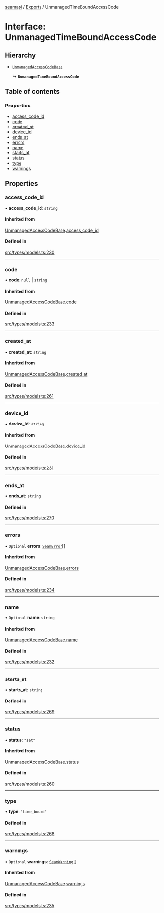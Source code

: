 [seamapi](../README.md) / [Exports](../modules.md) / UnmanagedTimeBoundAccessCode

# Interface: UnmanagedTimeBoundAccessCode

## Hierarchy

- [`UnmanagedAccessCodeBase`](UnmanagedAccessCodeBase.md)

  ↳ **`UnmanagedTimeBoundAccessCode`**

## Table of contents

### Properties

- [access\_code\_id](UnmanagedTimeBoundAccessCode.md#access_code_id)
- [code](UnmanagedTimeBoundAccessCode.md#code)
- [created\_at](UnmanagedTimeBoundAccessCode.md#created_at)
- [device\_id](UnmanagedTimeBoundAccessCode.md#device_id)
- [ends\_at](UnmanagedTimeBoundAccessCode.md#ends_at)
- [errors](UnmanagedTimeBoundAccessCode.md#errors)
- [name](UnmanagedTimeBoundAccessCode.md#name)
- [starts\_at](UnmanagedTimeBoundAccessCode.md#starts_at)
- [status](UnmanagedTimeBoundAccessCode.md#status)
- [type](UnmanagedTimeBoundAccessCode.md#type)
- [warnings](UnmanagedTimeBoundAccessCode.md#warnings)

## Properties

### access\_code\_id

• **access\_code\_id**: `string`

#### Inherited from

[UnmanagedAccessCodeBase](UnmanagedAccessCodeBase.md).[access_code_id](UnmanagedAccessCodeBase.md#access_code_id)

#### Defined in

[src/types/models.ts:230](https://github.com/seamapi/javascript/blob/main/src/types/models.ts#L230)

___

### code

• **code**: ``null`` \| `string`

#### Inherited from

[UnmanagedAccessCodeBase](UnmanagedAccessCodeBase.md).[code](UnmanagedAccessCodeBase.md#code)

#### Defined in

[src/types/models.ts:233](https://github.com/seamapi/javascript/blob/main/src/types/models.ts#L233)

___

### created\_at

• **created\_at**: `string`

#### Inherited from

[UnmanagedAccessCodeBase](UnmanagedAccessCodeBase.md).[created_at](UnmanagedAccessCodeBase.md#created_at)

#### Defined in

[src/types/models.ts:261](https://github.com/seamapi/javascript/blob/main/src/types/models.ts#L261)

___

### device\_id

• **device\_id**: `string`

#### Inherited from

[UnmanagedAccessCodeBase](UnmanagedAccessCodeBase.md).[device_id](UnmanagedAccessCodeBase.md#device_id)

#### Defined in

[src/types/models.ts:231](https://github.com/seamapi/javascript/blob/main/src/types/models.ts#L231)

___

### ends\_at

• **ends\_at**: `string`

#### Defined in

[src/types/models.ts:270](https://github.com/seamapi/javascript/blob/main/src/types/models.ts#L270)

___

### errors

• `Optional` **errors**: [`SeamError`](SeamError.md)[]

#### Inherited from

[UnmanagedAccessCodeBase](UnmanagedAccessCodeBase.md).[errors](UnmanagedAccessCodeBase.md#errors)

#### Defined in

[src/types/models.ts:234](https://github.com/seamapi/javascript/blob/main/src/types/models.ts#L234)

___

### name

• `Optional` **name**: `string`

#### Inherited from

[UnmanagedAccessCodeBase](UnmanagedAccessCodeBase.md).[name](UnmanagedAccessCodeBase.md#name)

#### Defined in

[src/types/models.ts:232](https://github.com/seamapi/javascript/blob/main/src/types/models.ts#L232)

___

### starts\_at

• **starts\_at**: `string`

#### Defined in

[src/types/models.ts:269](https://github.com/seamapi/javascript/blob/main/src/types/models.ts#L269)

___

### status

• **status**: ``"set"``

#### Inherited from

[UnmanagedAccessCodeBase](UnmanagedAccessCodeBase.md).[status](UnmanagedAccessCodeBase.md#status)

#### Defined in

[src/types/models.ts:260](https://github.com/seamapi/javascript/blob/main/src/types/models.ts#L260)

___

### type

• **type**: ``"time_bound"``

#### Defined in

[src/types/models.ts:268](https://github.com/seamapi/javascript/blob/main/src/types/models.ts#L268)

___

### warnings

• `Optional` **warnings**: [`SeamWarning`](SeamWarning.md)[]

#### Inherited from

[UnmanagedAccessCodeBase](UnmanagedAccessCodeBase.md).[warnings](UnmanagedAccessCodeBase.md#warnings)

#### Defined in

[src/types/models.ts:235](https://github.com/seamapi/javascript/blob/main/src/types/models.ts#L235)
